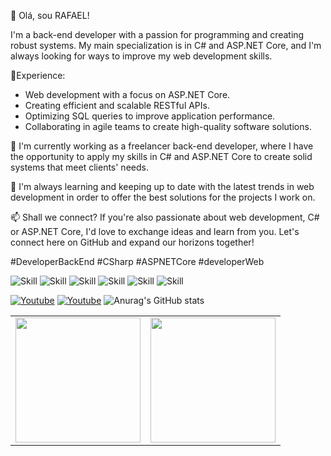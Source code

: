 
👋 Olá, sou RAFAEL!

I'm a back-end developer with a passion for programming and creating robust systems. My main specialization is in C# and ASP.NET Core, and I'm always looking for ways to improve my web development skills.

🚀Experience:
- Web development with a focus on ASP.NET Core.
- Creating efficient and scalable RESTful APIs.
- Optimizing SQL queries to improve application performance.
- Collaborating in agile teams to create high-quality software solutions.

💼 I'm currently working as a freelancer back-end developer, where I have the opportunity to apply my skills in C# and ASP.NET Core to create solid systems that meet clients' needs.

🌱 I'm always learning and keeping up to date with the latest trends in web development in order to offer the best solutions for the projects I work on.

📫 Shall we connect?
If you're also passionate about web development, C# or ASP.NET Core, I'd love to exchange ideas and learn from you. Let's connect here on GitHub and expand our horizons together!

#DeveloperBackEnd #CSharp #ASPNETCore #developerWeb

![Skill](https://img.shields.io/badge/.NET-5C2D91?style=for-the-badge&logo=.net&logoColor=white)
![Skill](https://img.shields.io/badge/C%23-239120?style=for-the-badge&logo=c-sharp&logoColor=white)
![Skill](https://img.shields.io/badge/Microsoft%20SQL%20Server-CC2927?style=for-the-badge&logo=microsoft%20sql%20server&logoColor=white)
![Skill](https://img.shields.io/badge/HTML5-E34F26?style=for-the-badge&logo=html5&logoColor=white)
![Skill](https://img.shields.io/badge/CSS3-1572B6?style=for-the-badge&logo=css3&logoColor=white)
![Skill](https://img.shields.io/badge/Bootstrap-563D7C?style=for-the-badge&logo=bootstrap&logoColor=white)


[![Youtube](https://img.shields.io/badge/YouTube-FF0000?style=for-the-badge&logo=youtube&logoColor=white)](https://www.youtube.com/channel/UC9A-6w3A_GRs5rp8ct_1OlA)
[![Youtube](https://img.shields.io/badge/LinkedIn-0077B5?style=for-the-badge&logo=linkedin&logoColor=white)](https://www.linkedin.com/in/rafael-silva-a79314207/)
![Anurag's GitHub stats](https://github-readme-stats.vercel.app/api?username=anuraghazra&show_icons=true)
<table>
  <tr>
    <td>
      <a href="https://github.com/rafael-dev2021">
        <img height=200 align="center" src="https://github-readme-stats.vercel.app/api?username=rafael-dev2021" />
      </a>
    </td>
    <td>
      <a href="https://github.com/rafael-dev2021">
        <img height=200 align="center" src="https://github-readme-stats.vercel.app/api/top-langs?username=rafael-dev2021&layout=compact&langs_count=8&card_width=320" />
      </a>
    </td>
  </tr>
</table>


